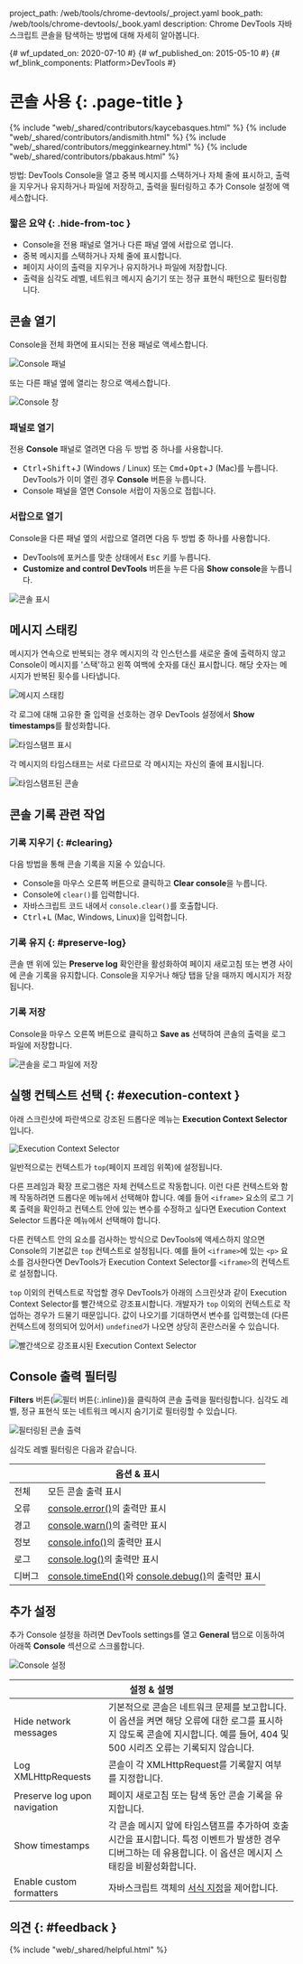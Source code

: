 project_path: /web/tools/chrome-devtools/_project.yaml
book_path: /web/tools/chrome-devtools/_book.yaml
description: Chrome DevTools 자바스크립트 콘솔을 탐색하는 방법에 대해 자세히 알아봅니다.

{# wf_updated_on: 2020-07-10 #}
{# wf_published_on: 2015-05-10 #}
{# wf_blink_components: Platform>DevTools #}

# 콘솔 사용 {: .page-title }

{% include "web/_shared/contributors/kaycebasques.html" %}
{% include "web/_shared/contributors/andismith.html" %}
{% include "web/_shared/contributors/megginkearney.html" %}
{% include "web/_shared/contributors/pbakaus.html" %}

방법: DevTools Console을 열고 중복 
메시지를 스택하거나 자체 줄에 표시하고, 출력을 지우거나 유지하거나 
파일에 저장하고, 출력을 필터링하고 추가
Console 설정에 액세스합니다.

### 짧은 요약 {: .hide-from-toc }
- Console을 전용 패널로 열거나 다른 패널 옆에 서랍으로 엽니다.
- 중복 메시지를 스택하거나 자체 줄에 표시합니다.
- 페이지 사이의 출력을 지우거나 유지하거나 파일에 저장합니다.
- 출력을 심각도 레벨, 네트워크 메시지 숨기기 또는 정규 표현식 패턴으로 필터링합니다.

## 콘솔 열기

Console을 전체 화면에 표시되는 전용 패널로 액세스합니다.

![Console 패널](images/console-panel.png)

또는 다른 패널 옆에 열리는 창으로 액세스합니다.

![Console 창](images/console-drawer.png)

### 패널로 열기

전용 **Console** 패널로 열려면 다음 두 방법 중 하나를 사용합니다.

* <kbd>Ctrl</kbd>+<kbd>Shift</kbd>+<kbd>J</kbd> (Windows / Linux) 또는
 <kbd>Cmd</kbd>+<kbd>Opt</kbd>+<kbd class="kbd">J</kbd> (Mac)를 누릅니다.
DevTools가 이미 열린 경우 **Console** 버튼을 누릅니다.
* Console 패널을 열면 Console 서랍이 자동으로 접힙니다.

### 서랍으로 열기

Console을 다른 패널 옆의 서랍으로 열려면 다음 두 방법 중 하나를 사용합니다.

* DevTools에 포커스를 맞춘 상태에서 <kbd>Esc</kbd> 키를 누릅니다.
* **Customize and control DevTools** 버튼을 누른 다음 
  **Show console**을 누릅니다.

![콘솔 표시](images/show-console.png)

## 메시지 스태킹

메시지가 연속으로 반복되는 경우 메시지의 각
인스턴스를 새로운 줄에 출력하지 않고 Console이 메시지를 '스택'하고
왼쪽 여백에 숫자를 대신 표시합니다. 해당 숫자는 메시지가 반복된
횟수를 나타냅니다.

![메시지 스태킹](images/message-stacking.png)

각 로그에 대해 고유한 줄 입력을 선호하는 경우 DevTools 설정에서 **Show timestamps**를
활성화합니다.

![타임스탬프 표시](images/show-timestamps.png)

각 메시지의 타임스태프는 서로 다르므로 각 메시지는 자신의 줄에
표시됩니다.

![타임스탬프된 콘솔](images/timestamped-console.png)

## 콘솔 기록 관련 작업

### 기록 지우기 {: #clearing}

다음 방법을 통해 콘솔 기록을 지울 수 있습니다.

* Console을 마우스 오른쪽 버튼으로 클릭하고 **Clear console**을 누릅니다.
* Console에 `clear()`를 입력합니다.
* 자바스크립트 코드 내에서 `console.clear()`를 호출합니다.
* <kbd class="kbd">Ctrl</kbd>+<kbd class="kbd">L</kbd>
  (Mac, Windows, Linux)을 입력합니다.

### 기록 유지 {: #preserve-log}

콘솔 맨 위에 있는 **Preserve log** 확인란을 활성화하여 페이지 새로고침 또는 변경 사이에
콘솔 기록을 유지합니다. Console을 지우거나
해당 탭을 닫을 때까지 메시지가 저장됩니다.

### 기록 저장

Console을 마우스 오른쪽 버튼으로 클릭하고 **Save as** 선택하여 콘솔의
출력을 로그 파일에 저장합니다.

![콘솔을 로그 파일에 저장](images/console-save-as.png)

## 실행 컨텍스트 선택 {: #execution-context }

아래 스크린샷에 파란색으로 강조된 드롭다운 메뉴는
**Execution Context Selector**입니다.

![Execution Context Selector](images/execution-context-selector.png)

일반적으로는 컨텍스트가 `top`(페이지 프레임 위쪽)에 설정됩니다.

다른 프레임과 확장 프로그램은 자체 컨텍스트로 작동합니다. 이런 다른
컨텍스트와 함께 작동하려면 드롭다운 메뉴에서 선택해야 합니다. 예를 들어
`<iframe>` 요소의 로그 기록 출력을 확인하고
컨텍스트 안에 있는 변수를 수정하고 싶다면
Execution Context Selector 드롭다운 메뉴에서 선택해야 합니다.

다른 컨텍스트 안의 요소를 검사하는 방식으로 DevTools에 액세스하지 않으면 Console의 기본값은
`top` 컨텍스트로 설정됩니다. 예를 들어
`<iframe>`에 있는 `<p>` 요소를 검사한다면 DevTools가 Execution Context
Selector를 `<iframe>`의 컨텍스트로 설정합니다.

`top` 이외의 컨텍스트로 작업할 경우 DevTools가 아래의 스크린샷과 같이
Execution Context Selector를 빨간색으로 강조표시합니다. 개발자가
`top` 이외의 컨텍스트로 작업하는 경우가 드물기 때문입니다. 값이 나오기를 기대하면서
변수를 입력했는데
(다른 컨텍스트에 정의되어 있어서) `undefined`가 나오면 상당히 혼란스러울 수 있습니다.

![빨간색으로 강조표시된 Execution Context Selector](images/non-top-context.png)

## Console 출력 필터링

**Filters** 
버튼(![필터 버튼](images/filter-button.png){:.inline})을
클릭하여 콘솔 출력을 필터링합니다. 심각도 레벨, 정규 
표현식 또는 네트워크 메시지 숨기기로 필터링할 수 있습니다.

![필터링된 콘솔 출력](images/filtered-console.png)

심각도 레벨 필터링은 다음과 같습니다.

<table class="responsive">
  <thead>
     <tr>
      <th colspan="2">옵션 &amp; 표시</th>
    </tr>   
  </thead>
  <tbody>
  <tr>
    <td>전체</td>
    <td>모든 콘솔 출력 표시</td>
  </tr>
  <tr>
    <td>오류</td>
    <td><a href="/web/tools/chrome-devtools/debug/console/console-reference#consoleerrorobject--object-">console.error()</a>의 출력만 표시</td>
  </tr>
  <tr>
    <td>경고</td>
    <td><a href="/web/tools/chrome-devtools/debug/console/console-reference#consolewarnobject--object-">console.warn()</a>의 출력만 표시</td>
  </tr>
  <tr>
    <td>정보</td>
    <td><a href="/web/tools/chrome-devtools/debug/console/console-reference#consoleinfoobject--object-">console.info()</a>의 출력만 표시</td>
  </tr>
  <tr>
    <td>로그</td>
    <td><a href="/web/tools/chrome-devtools/debug/console/console-reference#consolelogobject--object-">console.log()</a>의 출력만 표시</td>
  </tr>
  <tr>
    <td>디버그</td>
    <td><a href="/web/tools/chrome-devtools/debug/console/console-reference#consoletimeendlabel">console.timeEnd()</a>와 <a href="/web/tools/chrome-devtools/debug/console/console-reference#consoledebugobject--object-">console.debug()</a>의 출력만 표시</td>
  </tr>
  </tbody>
</table>

## 추가 설정

추가 Console 설정을 하려면 DevTools settings를 열고 **General** 탭으로 이동하여
아래쪽 **Console** 섹션으로 스크롤합니다.

![Console 설정](images/console-settings.png)

<table class="responsive">
  <thead>
     <tr>
      <th colspan="2">설정 &amp; 설명</th>
    </tr>   
  </thead>
  <tbody>
  <tr>
    <td>Hide network messages</td>
    <td>기본적으로 콘솔은 네트워크 문제를 보고합니다. 이 옵션을 켜면 해당 오류에 대한 로그를 표시하지 않도록 콘솔에 지시합니다. 예를 들어, 404 및 500 시리즈 오류는 기록되지 않습니다.</td>
  </tr>
  <tr>
    <td>Log XMLHttpRequests</td>
    <td>콘솔이 각 XMLHttpRequest를 기록할지 여부를 지정합니다.</td>
  </tr>
  <tr>
    <td>Preserve log upon navigation</td>
    <td>페이지 새로고침 또는 탐색 동안 콘솔 기록을 유지합니다.</td>
  </tr>
  <tr>
    <td>Show timestamps</td>
    <td>각 콘솔 메시지 앞에 타임스탬프를 추가하여 호출 시간을 표시합니다. 특정 이벤트가 발생한 경우 디버그하는 데 유용합니다. 이 옵션은 메시지 스태킹을 비활성화합니다.</td>
  </tr>
  <tr>
    <td>Enable custom formatters</td>
    <td>자바스크립트 객체의 <a href="https://docs.google.com/document/d/1FTascZXT9cxfetuPRT2eXPQKXui4nWFivUnS_335T3U/preview">서식 지정</a>을 제어합니다.</td>
  </tr>
  </tbody>
</table>

## 의견 {: #feedback }

{% include "web/_shared/helpful.html" %}
